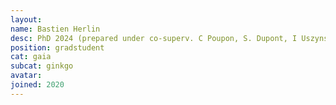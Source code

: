 ```yaml
---
layout:
name: Bastien Herlin
desc: PhD 2024 (prepared under co-superv. C Poupon, S. Dupont, I Uszynski)
position: gradstudent
cat: gaia
subcat: ginkgo
avatar:
joined: 2020
---
```


